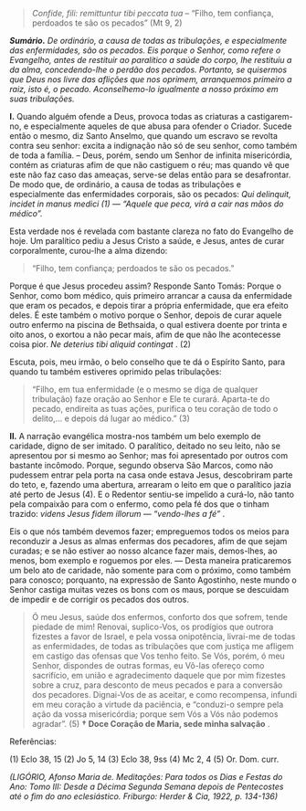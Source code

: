 > *Confide, fili: remittuntur tibi peccata tua* – “Filho, tem confiança, perdoados te são os pecados” (Mt 9, 2)

***Sumário.** De ordinário, a causa de todas as tribulações, e especialmente das enfermidades, são os pecados. Eis porque o Senhor, como refere o Evangelho, antes de restituir ao paralítico a saúde do corpo, lhe restituiu a da alma, concedendo-lhe o perdão dos pecados. Portanto, se quisermos que Deus nos livre das aflições que nos oprimem, arranquemos primeiro a raiz, isto é, o pecado. Aconselhemo-lo igualmente a nosso próximo em suas tribulações.*

**I.** Quando alguém ofende a Deus, provoca todas as criaturas a castigarem-no, e especialmente aqueles de que abusa para ofender o Criador. Sucede então o mesmo, diz Santo Anselmo, que quando um escravo se revolta contra seu senhor: excita a indignação não só de seu senhor, como também de toda a família. – Deus, porém, sendo um Senhor de infinita misericórdia, contém as criaturas afim de que não castiguem o réu; mas quando vê que este não faz caso das ameaças, serve-se delas então para se desafrontar. De modo que, de ordinário, a causa de todas as tribulações e especialmente das enfermidades corporais, são os pecados: *Qui delinquit, incidet in manus medici (1) — “Aquele que peca, virá a cair nas mãos do médico”.*

Esta verdade nos é revelada com bastante clareza no fato do Evangelho de hoje. Um paralítico pediu a Jesus Cristo a saúde, e Jesus, antes de curar corporalmente, curou-lhe a alma dizendo:

> “Filho, tem confiança; perdoados te são os pecados.”

Porque é que Jesus procedeu assim? Responde Santo Tomás: Porque o Senhor, como bom médico, quis primeiro arrancar a causa da enfermidade que eram os pecados, e depois tirar a própria enfermidade, que era efeito deles. É este também o motivo porque o Senhor, depois de curar aquele outro enfermo na piscina de Bethsaida, o qual estivera doente por trinta e oito anos, o exortou a não pecar mais, afim de que não lhe acontecesse coisa pior. *Ne deterius tibi aliquid contingat* . (2)

Escuta, pois, meu irmão, o belo conselho que te dá o Espírito Santo, para quando tu também estiveres oprimido pelas tribulações:

> “Filho, em tua enfermidade (e o mesmo se diga de qualquer tribulação) faze oração ao Senhor e Ele te curará. Aparta-te do pecado, endireita as tuas ações, purifica o teu coração de todo o delito,… e depois dá lugar ao médico.” (3)

**II.** A narração evangélica mostra-nos também um belo exemplo de caridade, digno de ser imitado. O paralítico, deitado no seu leito, não se apresentou por si mesmo ao Senhor; mas foi apresentado por outros com bastante incômodo. Porque, segundo observa São Marcos, como não pudessem entrar pela porta na casa onde estava Jesus, descobriram parte do teto, e, fazendo uma abertura, arrearam o leito em que o paralítico jazia até perto de Jesus (4). E o Redentor sentiu-se impelido a curá-lo, não tanto pela compaixão para com o enfermo, como pela fé dos que o tinham trazido: *videns Jesus fidem illorum — “vendo-lhes a fé”* .

Eis o que nós também devemos fazer; empreguemos todos os meios para reconduzir a Jesus as almas enfermas dos pecadores, afim de que sejam curadas; e se não estiver ao nosso alcance fazer mais, demos-lhes, ao menos, bom exemplo e roguemos por eles. — Desta maneira praticaremos um belo ato de caridade, não somente para com o próximo, como também para conosco; porquanto, na expressão de Santo Agostinho, neste mundo o Senhor castiga muitas vezes os bons com os maus, porque se descuidam de impedir e de corrigir os pecados dos outros.

> Ó meu Jesus, saúde dos enfermos, conforto dos que sofrem, tende piedade de mim! Renovai, suplico-Vos, os prodígios que outrora fizestes a favor de Israel, e pela vossa onipotência, livrai-me de todas as enfermidades, de todas as tribulações que com justiça me afligem em castigo das ofensas que Vos tenho feito. Se Vós, porém, ó meu Senhor, dispondes de outras formas, eu Vô-las ofereço como sacrifício, em união e agradecimento daquele que por mim fizestes sobre a cruz, para desconto de meus pecados e para a conversão dos pecadores. Dignai-Vos de as aceitar, e como recompensa, infundi em meu coração a virtude da paciência, e “conduzi-o sempre pela ação da vossa misericórdia; porque sem Vós a Vós não podemos agradar”. (5) **† Doce Coração de Maria, sede minha salvação** .

Referências:

\(1\) Eclo 38, 15 (2) Jo 5, 14 (3) Eclo 38, 9ss (4) Mc 2, 4 (5) Or. Dom. curr.

*(LIGÓRIO, Afonso Maria de. Meditações: Para todos os Dias e Festas do Ano: Tomo III: Desde a Décima Segunda Semana depois de Pentecostes até o fim do ano eclesiástico. Friburgo: Herder & Cia, 1922, p. 134-136)*
